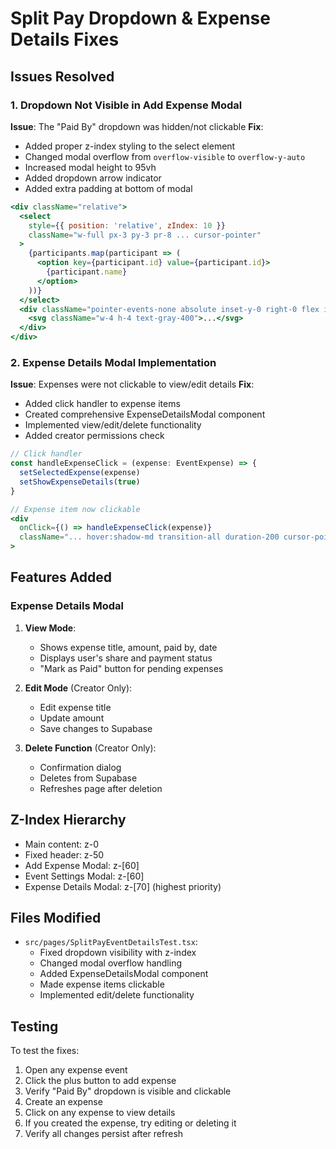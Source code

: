 # Split Pay Dropdown & Expense Details Fixes

## Issues Resolved

### 1. Dropdown Not Visible in Add Expense Modal
**Issue**: The "Paid By" dropdown was hidden/not clickable
**Fix**: 
- Added proper z-index styling to the select element
- Changed modal overflow from `overflow-visible` to `overflow-y-auto`
- Increased modal height to 95vh
- Added dropdown arrow indicator
- Added extra padding at bottom of modal

```jsx
<div className="relative">
  <select
    style={{ position: 'relative', zIndex: 10 }}
    className="w-full px-3 py-3 pr-8 ... cursor-pointer"
  >
    {participants.map(participant => (
      <option key={participant.id} value={participant.id}>
        {participant.name}
      </option>
    ))}
  </select>
  <div className="pointer-events-none absolute inset-y-0 right-0 flex items-center px-2">
    <svg className="w-4 h-4 text-gray-400">...</svg>
  </div>
</div>
```

### 2. Expense Details Modal Implementation
**Issue**: Expenses were not clickable to view/edit details
**Fix**: 
- Added click handler to expense items
- Created comprehensive ExpenseDetailsModal component
- Implemented view/edit/delete functionality
- Added creator permissions check

```jsx
// Click handler
const handleExpenseClick = (expense: EventExpense) => {
  setSelectedExpense(expense)
  setShowExpenseDetails(true)
}

// Expense item now clickable
<div
  onClick={() => handleExpenseClick(expense)}
  className="... hover:shadow-md transition-all duration-200 cursor-pointer active:scale-[0.98]"
>
```

## Features Added

### Expense Details Modal
1. **View Mode**:
   - Shows expense title, amount, paid by, date
   - Displays user's share and payment status
   - "Mark as Paid" button for pending expenses

2. **Edit Mode** (Creator Only):
   - Edit expense title
   - Update amount
   - Save changes to Supabase

3. **Delete Function** (Creator Only):
   - Confirmation dialog
   - Deletes from Supabase
   - Refreshes page after deletion

## Z-Index Hierarchy
- Main content: z-0
- Fixed header: z-50
- Add Expense Modal: z-[60]
- Event Settings Modal: z-[60]
- Expense Details Modal: z-[70] (highest priority)

## Files Modified
- `src/pages/SplitPayEventDetailsTest.tsx`:
  - Fixed dropdown visibility with z-index
  - Changed modal overflow handling
  - Added ExpenseDetailsModal component
  - Made expense items clickable
  - Implemented edit/delete functionality

## Testing
To test the fixes:
1. Open any expense event
2. Click the plus button to add expense
3. Verify "Paid By" dropdown is visible and clickable
4. Create an expense
5. Click on any expense to view details
6. If you created the expense, try editing or deleting it
7. Verify all changes persist after refresh